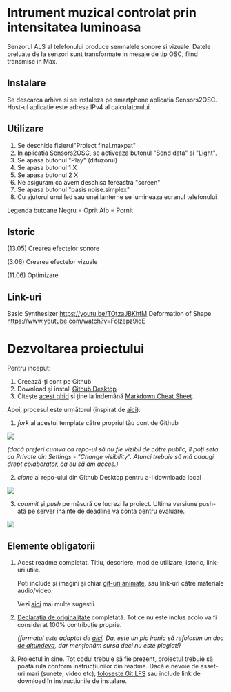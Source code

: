 # Intrument muzical controlat prin intensitatea luminoasa
Senzorul ALS al telefonului produce semnalele sonore si vizuale. Datele preluate de la senzori sunt transformate in mesaje de tip OSC, fiind transmise in Max.

## Instalare
Se descarca arhiva si se instaleza pe smartphone aplicatia Sensors2OSC. Host-ul aplicatie este adresa IPv4 al calculatorului.

## Utilizare
1. Se deschide fisierul"Proiect final.maxpat"
2. In aplicatia Sensors2OSC, se activeaza butonul "Send data" si "Light".
3. Se apasa butonul "Play" (difuzorul)
4. Se apasa butonul 1 X
5. Se apasa butonul 2 X
6. Ne asiguram ca avem deschisa fereastra "screen"
7. Se apasa butonul "basis noise.simplex"
8. Cu ajutorul unui led sau unei lanterne se lumineaza ecranul telefonului

Legenda butoane
Negru = Oprit
Alb = Pornit

## Istoric

(13.05) Crearea efectelor sonore

(3.06) Crearea efectelor vizuale

(11.06) Optimizare

## Link-uri
Basic Synthesizer https://youtu.be/TOtzaJBKhfM
Deformation of Shape https://www.youtube.com/watch?v=Folzepz9ioE


# Dezvoltarea proiectului

Pentru început:

1. Creează-ți cont pe Github
2. Download și install [Github Desktop](https://desktop.github.com/)
3. Citește [acest ghid](https://charlesmartin.com.au/blog/2020/08/09/student-project-repository) și ține la îndemână [Markdown Cheat Sheet](https://www.markdownguide.org/cheat-sheet).

Apoi, procesul este următorul (inspirat de [aici](https://cs.anu.edu.au/courses/comp1720/deliverables/05-major-project/#submission-process)):

1. *fork* al acestui template către propriul tău cont de Github

![](assets/fork.gif)

_(dacă preferi cumva ca repo-ul să nu fie vizibil de către public, îl poți seta ca Private din Settings - "Change visibility". Atunci trebuie să mă adaugi drept colaborator, ca eu să am acces.)_

2. *clone* al repo-ului din Github Desktop pentru a-l downloada local

![](assets/clone.gif)

3. *commit* și *push* pe măsură ce lucrezi la proiect. Ultima versiune push-ată pe server înainte de deadline va conta pentru evaluare.

![](assets/commit.gif)

## Elemente obligatorii

1. Acest readme completat. Titlu, descriere, mod de utilizare, istoric, link-uri utile.

   Poți include și imagini și chiar [gif-uri animate](https://www.screentogif.com/), sau link-uri către materiale audio/video.
   
   Vezi [aici](https://charlesmartin.com.au/blog/2020/08/09/student-project-repository) mai multe sugestii.

2. [Declarația de originalitate](statement-of-originality.yml) completată. Tot ce nu este inclus acolo va fi considerat 100% contribuție proprie.

    *(formatul este adaptat de [aici](https://gitlab.cecs.anu.edu.au/comp1720/2018/comp1720-2018-major-project/-/blob/master/statement-of-originality.yml). Da, este un pic ironic să refolosim un doc [de altundeva](https://cs.anu.edu.au/courses/comp1720/resources/faq/#how-do-i-fill-out-my-statement-of-originality), dar menționăm sursa deci nu este plagiat!)*

3. Proiectul în sine. Tot codul trebuie să fie prezent, proiectul trebuie să poată rula conform instrucțiunilor din readme. Dacă e nevoie de asset-uri mari (sunete, video etc), [folosește Git LFS](https://git-lfs.github.com/) sau include link de download în instrucțiunile de instalare.

